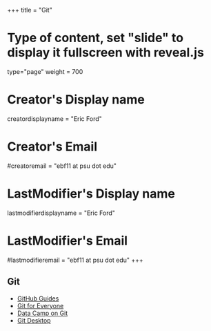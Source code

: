 +++
title = "Git"
# Type of content, set "slide" to display it fullscreen with reveal.js
type="page"
weight = 700

# Creator's Display name
creatordisplayname = "Eric Ford"
# Creator's Email
#creatoremail = "ebf11 at psu dot edu"
# LastModifier's Display name
lastmodifierdisplayname = "Eric Ford"
# LastModifier's Email
#lastmodifieremail = "ebf11 at psu dot edu"
+++


## Git
- [GitHub Guides](https://guides.github.com/)
- [Git for Everyone](https://thenewstack.io/tutorial-git-for-absolutely-everyone/)
- [Data Camp on Git](https://www.datacamp.com/courses/introduction-to-git-for-data-science)
- [Git Desktop](https://desktop.github.com/)


